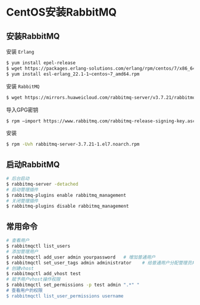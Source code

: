 # CentOS安装RabbitMQ

## 安装RabbitMQ

安装 `Erlang` 

```bash
$ yum install epel-release
$ wget https://packages.erlang-solutions.com/erlang/rpm/centos/7/x86_64/esl-erlang_22.1-1~centos~7_amd64.rpm
$ yum install esl-erlang_22.1-1~centos~7_amd64.rpm
```

安装 `RabbitMQ`

```bash
$ wget https://mirrors.huaweicloud.com/rabbitmq-server/v3.7.21/rabbitmq-server-3.7.21-1.el7.noarch.rpm
```

导入GPG密钥

```bash
$ rpm –import https://www.rabbitmq.com/rabbitmq-release-signing-key.asc
```

安装

```bash
$ rpm -Uvh rabbitmq-server-3.7.21-1.el7.noarch.rpm
```

## 启动RabbitMQ

```bash
# 后台启动
$ rabbitmq-server -detached
# 启动管理插件
$ rabbitmq-plugins enable rabbitmq_management
# 关闭管理插件
$ rabbitmq-plugins disable rabbitmq_management
```

## 常用命令

```bash
# 查看用户
$ rabbitmqctl list_users
# 添加管理用户
$ rabbitmqctl add_user admin yourpassword   # 增加普通用户
$ rabbitmqctl set_user_tags admin administrator    # 给普通用户分配管理员角色 
# 创建vhost
$ rabbitmqctl add_vhost test
# 赋予用户vhost操作权限
$ rabbitmqctl set_permissions -p test admin ".*" "
# 查看用户的权限
$ rabbitmqctl list_user_permissions username 
```

